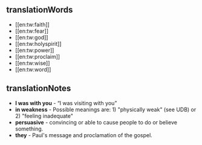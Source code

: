 ## translationWords

* [[en:tw:faith]]
* [[en:tw:fear]]
* [[en:tw:god]]
* [[en:tw:holyspirit]]
* [[en:tw:power]]
* [[en:tw:proclaim]]
* [[en:tw:wise]]
* [[en:tw:word]]

## translationNotes

* **I was with you** - “I was visiting with you”
* **in weakness** - Possible meanings are: 1) "physically weak" (see UDB) or 2) "feeling inadequate"
* **persuasive** - convincing or able to cause people to do or believe something.
* **they** - Paul's message and proclamation of the gospel.
